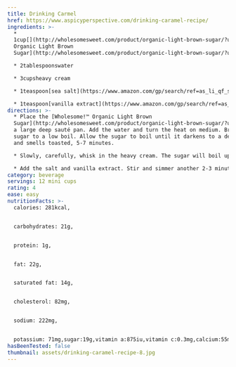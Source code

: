```yaml
---
title: Drinking Carmel
href: https://www.aspicyperspective.com/drinking-caramel-recipe/
ingredients: >-
  *
  1cup[](http://wholesomesweet.com/product/organic-light-brown-sugar/?utm_source=Advocacy&utm_medium=Blogger&utm_campaign=aspicyperspective)[Wholesome!™
  Organic Light Brown
  Sugar](http://wholesomesweet.com/product/organic-light-brown-sugar/?utm_source=Advocacy&utm_medium=Blogger&utm_campaign=aspicyperspective)

  * 2tablespoonswater

  * 3cupsheavy cream

  * 1teaspoon[sea salt](https://www.amazon.com/gp/search/ref=as_li_qf_sp_sr_il_tl?ie=UTF8&tag=aspiper-20&keywords=sea%20salt&index=aps&camp=1789&creative=9325&linkCode=xm2&linkId=3387e667df41769c5812e802db420fe3)

  * 1teaspoon[vanilla extract](https://www.amazon.com/gp/search/ref=as_li_qf_sp_sr_il_tl?ie=UTF8&tag=aspiper-20&keywords=pure%20vanilla%20extract&index=aps&camp=1789&creative=9325&linkCode=xm2&linkId=15362c12e7bcf8f25f1cbbcdbd7e059b)
directions: >-
  * Place the [Wholesome!™ Organic Light Brown
  Sugar](http://wholesomesweet.com/product/organic-light-brown-sugar/?utm_source=Advocacy&utm_medium=Blogger&utm_campaign=aspicyperspective)in
  a large deep sauté pan. Add the water and turn the heat on medium. Bring the
  sugar to a low boil. Allow the sugar to boil until it darkens to a deep brown
  and smells toasted, 5-7 minutes.

  * Slowly, carefully, whisk in the heavy cream. The sugar will boil up at first, then firm up, but will eventually loosen and blend into the cream.

  * Add the salt and vanilla extract. Stir and simmer another 2-3 minutes to thicken. Ladle into espresso cups and serve warm.
category: beverage
servings: 12 mini cups
rating: 4
ease: easy
nutritionFacts: >-
  calories: 281kcal,


  carbohydrates: 21g,


  protein: 1g,


  fat: 22g,


  saturated fat: 14g,


  cholesterol: 82mg, 


  sodium: 222mg,


  potassium: 71mg,sugar:19g,vitamin a:875iu,vitamin c:0.3mg,calcium:55mg,iron:0.2mg
hasBeenTested: false
thumbnail: assets/drinking-caramel-recipe-8.jpg
---
```

